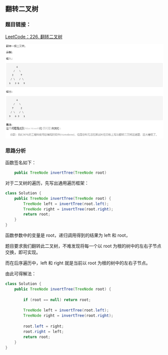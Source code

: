 ## 翻转二叉树

### 题目链接：
 
[LeetCode：226. 翻转二叉树](https://leetcode-cn.com/problems/invert-binary-tree/)

![示意图](../pics/翻转二叉树.png)

### 思路分析

函数签名如下：

```java
    public TreeNode invertTree(TreeNode root)
```
对于二叉树的遍历，先写出通用遍历框架：

```java
class Solution {
    public TreeNode invertTree(TreeNode root) {
        TreeNode left = invertTree(root.left);
        TreeNode right = invertTree(root.right);
        return root;
    }
}
```
函数参数中的变量是 root，递归调用得到的结果为 left 和 root，

题目要求我们翻转此二叉树，不难发现将每一个以 root 为根的树中的左右子节点交换，即可实现。

而在后序遍历中，left 和 right 就是当前以 root 为根的树中的左右子节点。

由此可得解法：

```java
class Solution {
    public TreeNode invertTree(TreeNode root) {
        
        if (root == null) return root;
        
        TreeNode left = invertTree(root.left);
        TreeNode right = invertTree(root.right);
        
        root.left = right;
        root.right = left;
        return root;
    }
}
```

